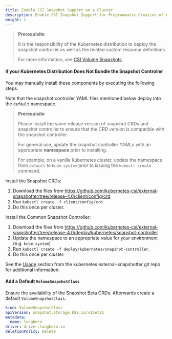 ```yaml
---
title: Enable CSI Snapshot Support on a Cluster
description: Enable CSI Snapshot Support for Programmatic Creation of Longhorn Backups
weight: 1
---
```


> **Prerequisite**
>
> It is the responsibility of the Kubernetes distribution to deploy the snapshot controller as well as the related custom resource definitions.
>
> For more information, see [CSI Volume Snapshots](https://kubernetes.io/docs/concepts/storage/volume-snapshots/).

#### If your Kubernetes Distribution Does Not Bundle the Snapshot Controller

You may manually install these components by executing the following steps.

Note that the snapshot controller YAML files mentioned below deploy into the `default` namespace.

> **Prerequisite**
>
> Please install the same release version of snapshot CRDs and snapshot controller to ensure that the CRD version is compatible with the snapshot controller.
>
> For general use, update the snapshot controller YAMLs with an appropriate **namespace** prior to installing.
>
> For example, on a vanilla Kubernetes cluster, update the namespace from `default` to `kube-system` prior to issuing the `kubectl create` command.

Install the Snapshot CRDs:
1. Download the files from https://github.com/kubernetes-csi/external-snapshotter/tree/release-4.0/client/config/crd
2. Run `kubectl create -f client/config/crd`.
3. Do this once per cluster.

Install the Common Snapshot Controller:
1. Download the files from https://github.com/kubernetes-csi/external-snapshotter/tree/release-4.0/deploy/kubernetes/snapshot-controller
2. Update the namespace to an appropriate value for your environment (e.g. `kube-system`)
3. Run `kubectl create -f deploy/kubernetes/snapshot-controller`.
3. Do this once per cluster.

See the [Usage](https://github.com/kubernetes-csi/external-snapshotter#usage) section from the kubernetes
external-snapshotter git repo for additional information.

#### Add a Default `VolumeSnapshotClass`
Ensure the availability of the Snapshot Beta CRDs. Afterwards create a default `VolumeSnapshotClass`.
```yaml
kind: VolumeSnapshotClass
apiVersion: snapshot.storage.k8s.io/v1beta1
metadata:
  name: longhorn
driver: driver.longhorn.io
deletionPolicy: Delete
```
